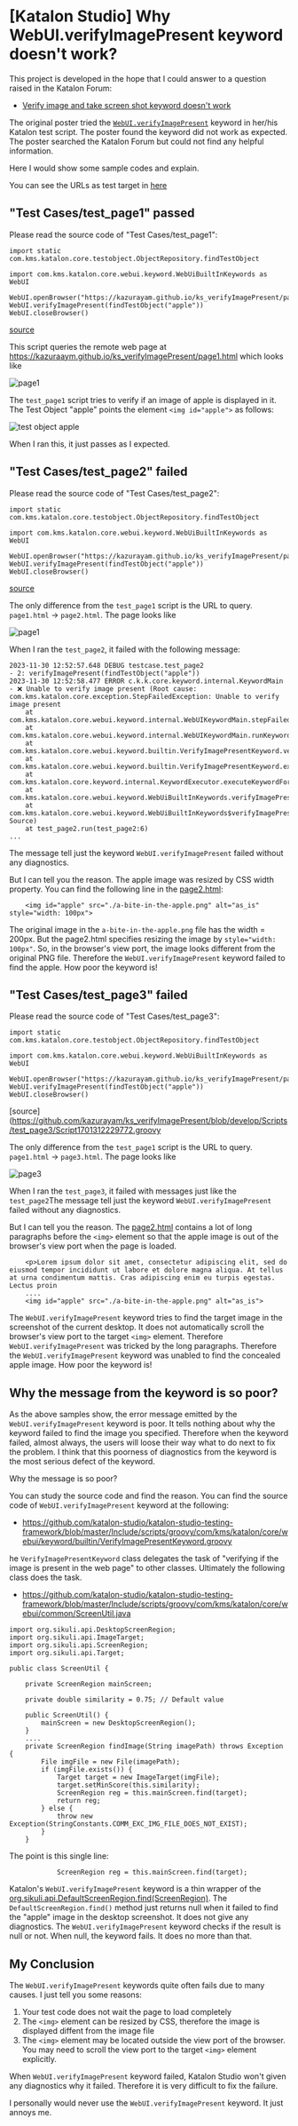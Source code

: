 # [Katalon Studio] Why WebUI.verifyImagePresent keyword doesn't work?

This project is developed in the hope that I could answer to a question raised in the Katalon Forum:

- [Verify image and take screen shot keyword doesn't work](https://forum.katalon.com/t/verify-image-and-take-screen-shot-keyword-doesnt-work/108573)

The original poster tried the [`WebUI.verifyImagePresent`](https://docs.katalon.com/docs/katalon-studio/keywords/keyword-description-in-katalon-studio/web-ui-keywords/webui-verify-image-present) keyword in her/his Katalon test script. The poster found the keyword did not work as expected. The poster searched the Katalon Forum but could not find any helpful information.

Here I would show some sample codes and explain.

You can see the URLs as test target in [here](https://kazurayam.github.io/ks_verifyImagePresent/)

## "Test Cases/test_page1" passed

Please read the source code of "Test Cases/test_page1":

```
import static com.kms.katalon.core.testobject.ObjectRepository.findTestObject

import com.kms.katalon.core.webui.keyword.WebUiBuiltInKeywords as WebUI

WebUI.openBrowser("https://kazurayam.github.io/ks_verifyImagePresent/page1.html")
WebUI.verifyImagePresent(findTestObject("apple"))
WebUI.closeBrowser()
```
[source](https://github.com/kazurayam/ks_verifyImagePresent/blob/develop/Scripts/test_page1/Script1701309121815.groovy)

This script queries the remote web page at https://kazuraaym.github.io/ks_verifyImagePresent/page1.html which looks like

![page1](https://kazurayam.github.io/ks_verifyImagePresent/image/page1.png)

The `test_page1` script tries to verify if an image of apple is displayed in it. The Test Object "apple" points the element `<img id="apple">` as follows:

![test object apple](https://kazurayam.github.io/ks_verifyImagePresent/image/test_object_apple.png)

When I ran this, it just passes as I expected.

## "Test Cases/test_page2" failed

Please read the source code of "Test Cases/test_page2":

```
import static com.kms.katalon.core.testobject.ObjectRepository.findTestObject

import com.kms.katalon.core.webui.keyword.WebUiBuiltInKeywords as WebUI

WebUI.openBrowser("https://kazurayam.github.io/ks_verifyImagePresent/page2.html")
WebUI.verifyImagePresent(findTestObject("apple"))
WebUI.closeBrowser()
```
[source](https://github.com/kazurayam/ks_verifyImagePresent/blob/develop/Scripts/test_page2/Script1701309170129.groovy)

The only difference from the `test_page1` script is the URL to query. `page1.html` -> `page2.html`. The page looks like

![page1](https://kazurayam.github.io/ks_verifyImagePresent/image/page2.png)

When I ran the `test_page2`, it failed with the following message:

```
2023-11-30 12:52:57.648 DEBUG testcase.test_page2                      - 2: verifyImagePresent(findTestObject("apple"))
2023-11-30 12:52:58.477 ERROR c.k.k.core.keyword.internal.KeywordMain  - ❌ Unable to verify image present (Root cause: com.kms.katalon.core.exception.StepFailedException: Unable to verify image present
	at com.kms.katalon.core.webui.keyword.internal.WebUIKeywordMain.stepFailed(WebUIKeywordMain.groovy:64)
	at com.kms.katalon.core.webui.keyword.internal.WebUIKeywordMain.runKeyword(WebUIKeywordMain.groovy:26)
	at com.kms.katalon.core.webui.keyword.builtin.VerifyImagePresentKeyword.verifyImagePresent(VerifyImagePresentKeyword.groovy:94)
	at com.kms.katalon.core.webui.keyword.builtin.VerifyImagePresentKeyword.execute(VerifyImagePresentKeyword.groovy:67)
	at com.kms.katalon.core.keyword.internal.KeywordExecutor.executeKeywordForPlatform(KeywordExecutor.groovy:74)
	at com.kms.katalon.core.webui.keyword.WebUiBuiltInKeywords.verifyImagePresent(WebUiBuiltInKeywords.groovy:2794)
	at com.kms.katalon.core.webui.keyword.WebUiBuiltInKeywords$verifyImagePresent$0.call(Unknown Source)
	at test_page2.run(test_page2:6)
...
```

The message tell just the keyword `WebUI.verifyImagePresent` failed without any diagnostics.

But I can tell you the reason. The apple image was resized by CSS width property. You can find the following line in the [page2.html](https://kazuraaym.github.io/ks_verifyImagePresent/page2.html):

```
    <img id="apple" src="./a-bite-in-the-apple.png" alt="as_is" style="width: 100px">
```

The original image in the `a-bite-in-the-apple.png` file has the width = 200px. But the page2.html specifies resizing the image by `style="width: 100px"`. So, in the browser's view port, the image looks different from the original PNG file. Therefore the `WebUI.verifyImagePresent` keyword failed to find the apple. How poor the keyword is!

## "Test Cases/test_page3" failed

Please read the source code of "Test Cases/test_page3":

```
import static com.kms.katalon.core.testobject.ObjectRepository.findTestObject

import com.kms.katalon.core.webui.keyword.WebUiBuiltInKeywords as WebUI

WebUI.openBrowser("https://kazurayam.github.io/ks_verifyImagePresent/page3.html")
WebUI.verifyImagePresent(findTestObject("apple"))
WebUI.closeBrowser()
```
[source](https://github.com/kazurayam/ks_verifyImagePresent/blob/develop/Scripts/test_page3/Script1701312229772.groovy

The only difference from the `test_page1` script is the URL to query. `page1.html` -> `page3.html`. The page looks like

![page3](https://kazurayam.github.io/ks_verifyImagePresent/image/page3.png)

When I ran the `test_page3`, it failed with messages just like the `test_page2`The message tell just the keyword `WebUI.verifyImagePresent` failed without any diagnostics.

But I can tell you the reason. The [page2.html](https://kazuraaym.github.io/ks_verifyImagePresent/page2.html) contains a lot of long paragraphs before the `<img>` element so that the apple image is out of the browser's view port when the page is loaded.

```
    <p>Lorem ipsum dolor sit amet, consectetur adipiscing elit, sed do eiusmod tempor incididunt ut labore et dolore magna aliqua. At tellus at urna condimentum mattis. Cras adipiscing enim eu turpis egestas. Lectus proin 
    ....
    <img id="apple" src="./a-bite-in-the-apple.png" alt="as_is">
```

The `WebUI.verifyImagePresent` keyword tries to find the target image in the screenshot of the current desktop. It does not automatically scroll the browser's view port to the target `<img>` element. Therefore `WebUI.verifyImagePresent` was tricked by the long paragraphs. Therefore the `WebUI.verifyImagePresent` keyword was unabled to find the concealed apple image. How poor the keyword is!

## Why the message from the keyword is so poor?

As the above samples show, the error message emitted by the `WebUI.verifyImagePresent` keyword is poor. It tells nothing about why the keyword failed to find the image you specified. Therefore when the keyword failed, almost always, the users will loose their way what to do next to fix the problem. I think that this poorness of diagnostics from the keyword is the most serious defect of the keyword.

Why the message is so poor?

You can study the source code and find the reason. You can find the source code of `WebUI.verifyImagePresent` keyword at the following:

- https://github.com/katalon-studio/katalon-studio-testing-framework/blob/master/Include/scripts/groovy/com/kms/katalon/core/webui/keyword/builtin/VerifyImagePresentKeyword.groovy

he `VerifyImagePresentKeyword` class delegates the task of "verifying if the image is present in the web page" to other classes. Ultimately the following class does the task.

- https://github.com/katalon-studio/katalon-studio-testing-framework/blob/master/Include/scripts/groovy/com/kms/katalon/core/webui/common/ScreenUtil.java

```
import org.sikuli.api.DesktopScreenRegion;
import org.sikuli.api.ImageTarget;
import org.sikuli.api.ScreenRegion;
import org.sikuli.api.Target;

public class ScreenUtil {

    private ScreenRegion mainScreen;
    
    private double similarity = 0.75; // Default value

    public ScreenUtil() {
        mainScreen = new DesktopScreenRegion();
    }
    ....
    private ScreenRegion findImage(String imagePath) throws Exception {
        File imgFile = new File(imagePath);
        if (imgFile.exists()) {
            Target target = new ImageTarget(imgFile);
            target.setMinScore(this.similarity);
            ScreenRegion reg = this.mainScreen.find(target);
            return reg;
        } else {
            throw new Exception(StringConstants.COMM_EXC_IMG_FILE_DOES_NOT_EXIST);
        }
    }
```

The point is this single line:
```
            ScreenRegion reg = this.mainScreen.find(target);
```

Katalon's `WebUI.verifyImagePresent` keyword is a thin wrapper of the [org.sikuli.api.DefaultScreenRegion.find(ScreenRegion)](https://javadox.com/org.sikuli/sikuli-api/1.0.2/org/sikuli/api/DefaultScreenRegion.html#find(org.sikuli.api.Target)). The `DefaultScreenRegion.find()` method just returns null when it failed to find the "apple" image in the desktop screenshot. It does not give any diagnostics. The `WebUI.verifyImagePresent` keyword checks if the result is null or not. When null, the keyword fails. It does no more than that.

## My Conclusion

The `WebUI.verifyImagePresent` keywords quite often fails due to many causes. I just tell you some reasons:

1. Your test code does not wait the page to load completely
2. The `<img>` element can be resized by CSS, therefore the image is displayed diffent from the image file
3. The `<img>` element may be located outside the view port of the browser. You may need to scroll the view port to the target `<img>` element explicitly.

When `WebUI.verifyImagePresent` keyword failed, Katalon Studio won't given any diagnostics why it failed. Therefore it is very difficult to fix the failure.

I personally would never use the `WebUI.verifyImagePresent` keyword. It just annoys me.
